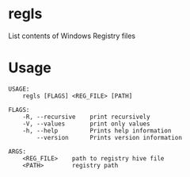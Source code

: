 # regls
List contents of Windows Registry files

# Usage
```
USAGE:
    regls [FLAGS] <REG_FILE> [PATH]

FLAGS:
    -R, --recursive    print recursively
    -V, --values       print only values
    -h, --help         Prints help information
        --version      Prints version information

ARGS:
    <REG_FILE>    path to registry hive file
    <PATH>        registry path
```